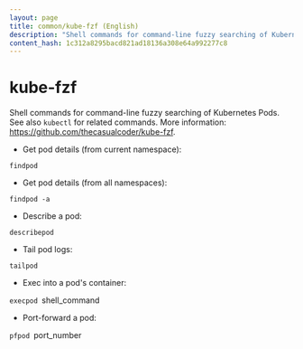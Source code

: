 ```yaml
---
layout: page
title: common/kube-fzf (English)
description: "Shell commands for command-line fuzzy searching of Kubernetes Pods."
content_hash: 1c312a8295bacd821ad18136a308e64a992277c8
---
```

# kube-fzf

Shell commands for command-line fuzzy searching of Kubernetes Pods.
See also `kubectl` for related commands.
More information: <https://github.com/thecasualcoder/kube-fzf>.

- Get pod details (from current namespace):

`findpod`

- Get pod details (from all namespaces):

`findpod -a`

- Describe a pod:

`describepod`

- Tail pod logs:

`tailpod`

- Exec into a pod's container:

`execpod `<span class="tldr-var badge badge-pill bg-dark-lm bg-white-dm text-white-lm text-dark-dm font-weight-bold">shell_command</span>

- Port-forward a pod:

`pfpod `<span class="tldr-var badge badge-pill bg-dark-lm bg-white-dm text-white-lm text-dark-dm font-weight-bold">port_number</span>
